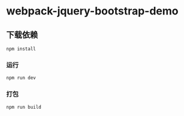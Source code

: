 # webpack-jquery-bootstrap-demo

## 下载依赖
```
npm install
```

### 运行
```
npm run dev
```

### 打包
```
npm run build
```
